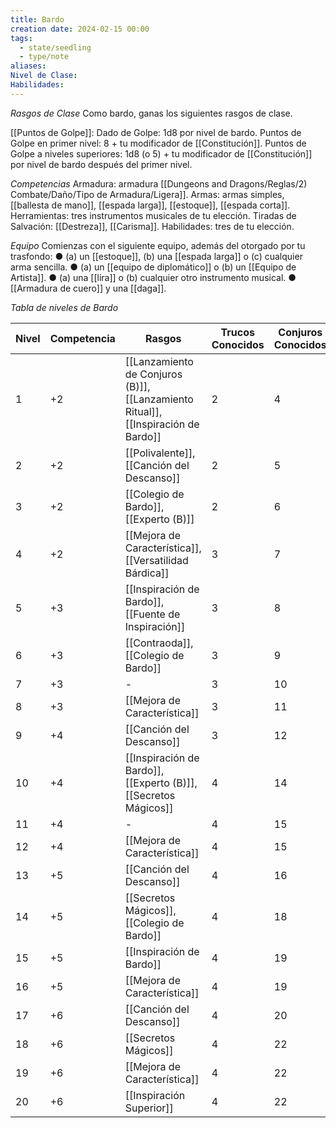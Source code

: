 ```yaml
---
title: Bardo
creation date: 2024-02-15 00:00
tags:
  - state/seedling
  - type/note
aliases: 
Nivel de Clase: 
Habilidades:
---
```


*Rasgos de Clase*
Como bardo, ganas los siguientes rasgos de clase.

[[Puntos de Golpe]]: Dado de Golpe: 1d8 por nivel de bardo.
Puntos de Golpe en primer nivel: 8 + tu modificador de [[Constitución]].
Puntos de Golpe a niveles superiores: 1d8 (o 5) + tu modificador de [[Constitución]] por nivel de bardo después del primer nivel.

*Competencias*
Armadura: armadura [[Dungeons and Dragons/Reglas/2) Combate/Daño/Tipo de Armadura/Ligera]].
Armas: armas simples, [[ballesta de mano]], [[espada larga]], [[estoque]], [[espada corta]].
Herramientas: tres instrumentos musicales de tu elección.
Tiradas de Salvación: [[Destreza]], [[Carisma]].
Habilidades: tres de tu elección.

*Equipo*
Comienzas con el siguiente equipo, además del otorgado por tu trasfondo:
● (a) un [[estoque]], (b) una [[espada larga]] o (c) cualquier arma sencilla.
● (a) un [[equipo de diplomático]] o (b) un [[Equipo de Artista]].
● (a) una [[lira]] o (b) cualquier otro instrumento musical.
● [[Armadura de cuero]] y una [[daga]].


*Tabla de niveles de Bardo*

| Nivel | Competencia | Rasgos | Trucos Conocidos | Conjuros Conocidos |
| ---- | ---- | ---- | ---- | ---- |
| 1 | +2 | [[Lanzamiento de Conjuros (B)]], [[Lanzamiento Ritual]], [[Inspiración de Bardo]] | 2 | 4 |
| 2 | +2 | [[Polivalente]], [[Canción del Descanso]] | 2 | 5 |
| 3 | +2 | [[Colegio de Bardo]], [[Experto (B)]] | 2 | 6 |
| 4 | +2 | [[Mejora de Característica]], [[Versatilidad Bárdica]] | 3 | 7 |
| 5 | +3 | [[Inspiración de Bardo]], [[Fuente de Inspiración]] | 3 | 8 |
| 6 | +3 | [[Contraoda]], [[Colegio de Bardo]] | 3 | 9 |
| 7 | +3 | - | 3 | 10 |
| 8 | +3 | [[Mejora de Característica]] | 3 | 11 |
| 9 | +4 | [[Canción del Descanso]] | 3 | 12 |
| 10 | +4 | [[Inspiración de Bardo]], [[Experto (B)]], [[Secretos Mágicos]] | 4 | 14 |
| 11 | +4 | - | 4 | 15 |
| 12 | +4 | [[Mejora de Característica]] | 4 | 15 |
| 13 | +5 | [[Canción del Descanso]] | 4 | 16 |
| 14 | +5 | [[Secretos Mágicos]], [[Colegio de Bardo]] | 4 | 18 |
| 15 | +5 | [[Inspiración de Bardo]] | 4 | 19 |
| 16 | +5 | [[Mejora de Característica]] | 4 | 19 |
| 17 | +6 | [[Canción del Descanso]] | 4 | 20 |
| 18 | +6 | [[Secretos Mágicos]] | 4 | 22 |
| 19 | +6 | [[Mejora de Característica]] | 4 | 22 |
| 20 | +6 | [[Inspiración Superior]] | 4 | 22 |




